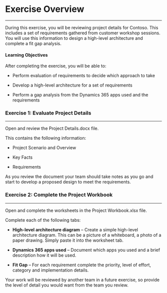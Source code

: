 # Exercise Overview
-----------------

During this exercise, you will be reviewing project details for Contoso. This
includes a set of requirements gathered from customer workshop sessions. You
will use this information to design a high-level architecture and complete a fit
gap analysis.

#### Learning Objectives

After completing the exercise, you will be able to:

-   Perform evaluation of requirements to decide which approach to take

-   Develop a high-level architecture for a set of requirements

-   Perform a gap analysis from the Dynamics 365 apps used and the requirements

### Exercise 1: Evaluate Project Details
------------------------------------

Open and review the Project Details.docx file.

This contains the following information:

-   Project Scenario and Overview

-   Key Facts

-   Requirements

As you review the document your team should take notes as you go and start to
develop a proposed design to meet the requirements.

### Exercise 2: Complete the Project Workbook
-----------------------------------------

Open and complete the worksheets in the Project Workbook.xlsx file.

Complete each of the following tabs:

-   **High-level architecture diagram** – Create a simple high-level
    architecture diagram. This can be a picture of a whiteboard, a photo of a
    paper drawing. Simply paste it into the worksheet tab.

-   **Dynamics 365 apps used** – Document which apps you used and a brief
    description how it will be used.

-   **Fit Gap** – For each requirement complete the priority, level of effort,
    category and implementation details.

Your work will be reviewed by another team in a future exercise, so provide the
level of detail you would want from the team you review.
